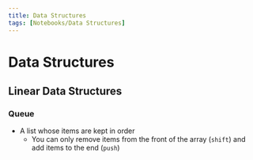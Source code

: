 ```yaml
---
title: Data Structures
tags: [Notebooks/Data Structures]
---
```


# Data Structures
## Linear Data Structures
### Queue
 - A list whose items are kept in order
    - You can only remove items from the front of the array (`shift`) and add items to the end (`push`)
